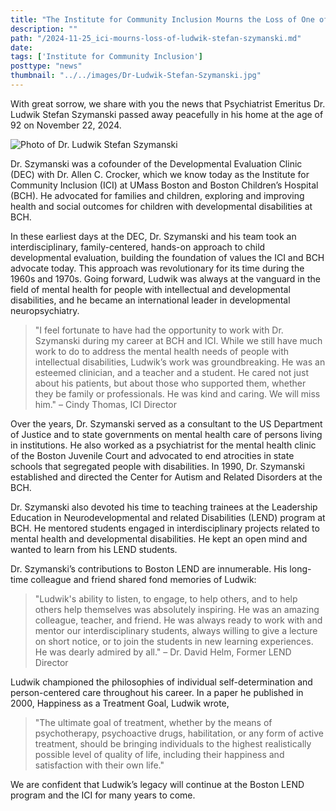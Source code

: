 ```yaml
---
title: "The Institute for Community Inclusion Mourns the Loss of One of ICI’s Distinguished Founders, Dr. Ludwik Stefan Szymanski"
description: ""
path: "/2024-11-25_ici-mourns-loss-of-ludwik-stefan-szymanski.md"
date: 
tags: ['Institute for Community Inclusion']
posttype: "news"
thumbnail: "../../images/Dr-Ludwik-Stefan-Szymanski.jpg"
---
```



With great sorrow, we share with you the news that Psychiatrist Emeritus Dr. Ludwik Stefan Szymanski passed away peacefully in his home at the age of 92 on November 22, 2024.

![Photo of Dr. Ludwik Stefan Szymanski](/images/Dr-Ludwik-Stefan-Szymanski.jpg)


Dr. Szymanski was a cofounder of the Developmental Evaluation Clinic (DEC) with Dr. Allen C. Crocker, which we know today as the Institute for Community Inclusion (ICI) at UMass Boston and Boston Children’s Hospital (BCH). He advocated for families and children, exploring and improving health and social outcomes for children with developmental disabilities at BCH.

In these earliest days at the DEC, Dr. Szymanski and his team took an interdisciplinary, family-centered, hands-on approach to child developmental evaluation, building the foundation of values the ICI and BCH advocate today. This approach was revolutionary for its time during the 1960s and 1970s. Going forward, Ludwik was always at the vanguard in the field of mental health for people with intellectual and developmental disabilities, and he became an international leader in developmental neuropsychiatry.

<blockquote><p>"I feel fortunate to have had the opportunity to work with Dr. Szymanski during my career at BCH and ICI. While we still have much work to do to address the mental health needs of people with intellectual disabilities, Ludwik’s work was groundbreaking. He was an esteemed clinician, and a teacher and a student. He cared not just about his patients, but about those who supported them, whether they be family or professionals. He was kind and caring. We will miss him." – Cindy Thomas, ICI Director</p></blockquote>

Over the years, Dr. Szymanski served as a consultant to the US Department of Justice and to state governments on mental health care of persons living in institutions. He also worked as a psychiatrist for the mental health clinic of the Boston Juvenile Court and advocated to end atrocities in state schools that segregated people with disabilities. In 1990, Dr. Szymanski established and directed the Center for Autism and Related Disorders at the BCH.

Dr. Szymanski also devoted his time to teaching trainees at the Leadership Education in Neurodevelopmental and related Disabilities (LEND) program at BCH. He mentored students engaged in interdisciplinary projects related to mental health and developmental disabilities. He kept an open mind and wanted to learn from his LEND students.

Dr. Szymanski’s contributions to Boston LEND are innumerable. His long-time colleague and friend shared fond memories of Ludwik:

<blockquote><p>"Ludwik's ability to listen, to engage, to help others, and to help others help themselves was absolutely inspiring. He was an amazing colleague, teacher, and friend. He was always ready to work with and mentor our interdisciplinary students, always willing to give a lecture on short notice, or to join the students in new learning experiences. He was dearly admired by all." – Dr. David Helm, Former LEND Director</p></blockquote>

Ludwik championed the philosophies of individual self-determination and person-centered care throughout his career. In a paper he published in 2000, Happiness as a Treatment Goal, Ludwik wrote,

<blockquote><p>"The ultimate goal of treatment, whether by the means of psychotherapy, psychoactive drugs, habilitation, or any form of active treatment, should be bringing individuals to the highest realistically possible level of quality of life, including their happiness and satisfaction with their own life."</p></blockquote>

We are confident that Ludwik’s legacy will continue at the Boston LEND program and the ICI for many years to come.
